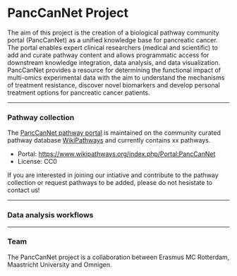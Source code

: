 # PancCanNet Project

The aim of this project is the creation of a biological pathway community portal (PancCanNet) as a unified knowledge base for pancreatic cancer. The portal enables expert clinical researchers (medical and scientific) to add and curate pathway content and allows programmatic access for downstream knowledge integration, data analysis, and data visualization. PancCanNet provides a resource for determining the functional impact of multi-omics experimental data with the aim to understand the mechanisms of treatment resistance, discover novel biomarkers and develop personal treatment options for pancreatic cancer patients.

---

### Pathway collection

The [PancCanNet pathway portal](https://www.wikipathways.org/index.php/Portal:PancCanNet) is maintained on the community curated pathway database [WikiPathways](https://www.wikipathways.org/) and currently contains xx pathways. 

* Portal: https://www.wikipathways.org/index.php/Portal:PancCanNet
* License: CC0

If you are interested in joining our intiative and contribute to the pathway collection or request pathways to be added, please do not hesistate to contact us!

---

### Data analysis workflows

---

### Team

The PancCanNet project is a collaboration between Erasmus MC Rotterdam, Maastricht University and Omnigen.

